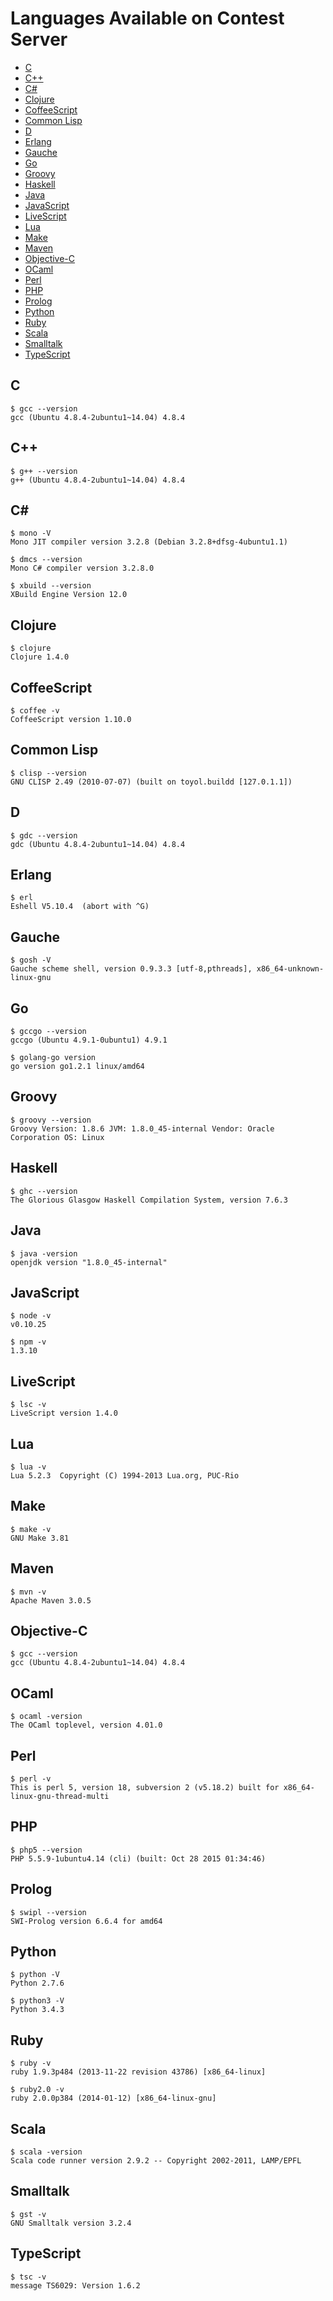 # Languages Available on Contest Server

- [C](#c)
- [C++](#c-1)
- [C#](#c-2)
- [Clojure](#clojure)
- [CoffeeScript](#coffeescript)
- [Common Lisp](#common-lisp)
- [D](#d)
- [Erlang](#erlang)
- [Gauche](#gauche)
- [Go](#go)
- [Groovy](#groovy)
- [Haskell](#haskell)
- [Java](#java)
- [JavaScript](#javascript)
- [LiveScript](#livescript)
- [Lua](#lua)
- [Make](#make)
- [Maven](#maven)
- [Objective-C](#objective-c)
- [OCaml](#ocaml)
- [Perl](#perl)
- [PHP](#php)
- [Prolog](#prolog)
- [Python](#python)
- [Ruby](#ruby)
- [Scala](#scala)
- [Smalltalk](#smalltalk)
- [TypeScript](#typescript)

## C
```
$ gcc --version
gcc (Ubuntu 4.8.4-2ubuntu1~14.04) 4.8.4
```

## C++
```
$ g++ --version
g++ (Ubuntu 4.8.4-2ubuntu1~14.04) 4.8.4
```

## C#
```
$ mono -V
Mono JIT compiler version 3.2.8 (Debian 3.2.8+dfsg-4ubuntu1.1)
```

```
$ dmcs --version
Mono C# compiler version 3.2.8.0
```

```
$ xbuild --version
XBuild Engine Version 12.0
```

## Clojure
```
$ clojure
Clojure 1.4.0
```

## CoffeeScript
```
$ coffee -v
CoffeeScript version 1.10.0
```

## Common Lisp
```
$ clisp --version
GNU CLISP 2.49 (2010-07-07) (built on toyol.buildd [127.0.1.1])
```

## D
```
$ gdc --version
gdc (Ubuntu 4.8.4-2ubuntu1~14.04) 4.8.4
```

## Erlang
```
$ erl
Eshell V5.10.4  (abort with ^G)
```

## Gauche
```
$ gosh -V
Gauche scheme shell, version 0.9.3.3 [utf-8,pthreads], x86_64-unknown-linux-gnu
```

## Go
```
$ gccgo --version
gccgo (Ubuntu 4.9.1-0ubuntu1) 4.9.1
```

```
$ golang-go version
go version go1.2.1 linux/amd64
```

## Groovy
```
$ groovy --version
Groovy Version: 1.8.6 JVM: 1.8.0_45-internal Vendor: Oracle Corporation OS: Linux
```

## Haskell
```
$ ghc --version
The Glorious Glasgow Haskell Compilation System, version 7.6.3
```

## Java
```
$ java -version
openjdk version "1.8.0_45-internal"
```

## JavaScript
```
$ node -v
v0.10.25
```

```
$ npm -v
1.3.10
```

## LiveScript
```
$ lsc -v
LiveScript version 1.4.0
```

## Lua
```
$ lua -v
Lua 5.2.3  Copyright (C) 1994-2013 Lua.org, PUC-Rio
```

## Make
```
$ make -v
GNU Make 3.81
```

## Maven
```
$ mvn -v
Apache Maven 3.0.5
```

## Objective-C
```
$ gcc --version
gcc (Ubuntu 4.8.4-2ubuntu1~14.04) 4.8.4
```

## OCaml
```
$ ocaml -version
The OCaml toplevel, version 4.01.0
```

## Perl
```
$ perl -v
This is perl 5, version 18, subversion 2 (v5.18.2) built for x86_64-linux-gnu-thread-multi
```

## PHP
```
$ php5 --version
PHP 5.5.9-1ubuntu4.14 (cli) (built: Oct 28 2015 01:34:46) 
```

## Prolog
```
$ swipl --version
SWI-Prolog version 6.6.4 for amd64
```

## Python
```
$ python -V
Python 2.7.6
```

```
$ python3 -V
Python 3.4.3
```

## Ruby
```
$ ruby -v
ruby 1.9.3p484 (2013-11-22 revision 43786) [x86_64-linux]
```

```
$ ruby2.0 -v
ruby 2.0.0p384 (2014-01-12) [x86_64-linux-gnu]
```

## Scala
```
$ scala -version
Scala code runner version 2.9.2 -- Copyright 2002-2011, LAMP/EPFL
```

## Smalltalk
```
$ gst -v
GNU Smalltalk version 3.2.4
```

## TypeScript
```
$ tsc -v
message TS6029: Version 1.6.2
```
